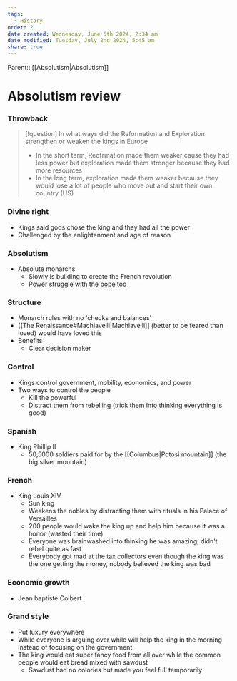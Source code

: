 ```yaml
---
tags:
  - History
order: 2
date created: Wednesday, June 5th 2024, 2:34 am
date modified: Tuesday, July 2nd 2024, 5:45 am
share: true
---
```


Parent:: [[Absolutism|Absolutism]]

# Absolutism review

### Throwback

> [!question] In what ways did the Reformation and Exploration strengthen or weaken the kings in Europe
>
> - In the short term, Reofrmation made them weaker cause they had less power but exploration made them stronger because they had more resources
> - In the long term, exploration made them weaker because they would lose a lot of people who move out and start their own country (US)

### Divine right

- Kings said gods chose the king and they had all the power
- Challenged by the enlightenment and age of reason

### Absolutism

- Absolute monarchs
  - Slowly is building to create the French revolution
  - Power struggle with the pope too

### Structure

- Monarch rules with no 'checks and balances'
- [[The Renaissance#Machiavelli|Machiavelli]] (better to be feared than loved) would have loved this
- Benefits
  - Clear decision maker

### Control

- Kings control government, mobility, economics, and power
- Two ways to control the people
  - Kill the powerful
  - Distract them from rebelling (trick them into thinking everything is good)

### Spanish

- King Phillip II
  - 50,5000 soldiers paid for by the [[Columbus|Potosi mountain]] (the big silver mountain)

### French

- King Louis XIV
  - Sun king
  - Weakens the nobles by distracting them with rituals in his Palace of Versailles
  - 200 people would wake the king up and help him because it was a honor (wasted their time)
  - Everyone was brainwashed into thinking he was amazing, didn't rebel quite as fast
  - Everybody got mad at the tax collectors even though the king was the one getting the money, nobody believed the king was bad

### Economic growth

- Jean baptiste Colbert

### Grand style

- Put luxury everywhere
- While everyone is arguing over while will help the king in the morning instead of focusing on the government
- The king would eat super fancy food from all over while the common people would eat bread mixed with sawdust
  - Sawdust had no colories but made you feel full temporarily
